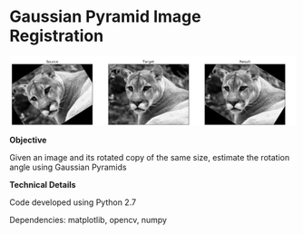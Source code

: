 # Gaussian Pyramid Image Registration

![overview.png](overview.png)

**Objective**

Given an image and its rotated copy of the same size, estimate the rotation angle using Gaussian Pyramids

**Technical Details**

Code developed using Python 2.7

Dependencies: matplotlib, opencv, numpy
